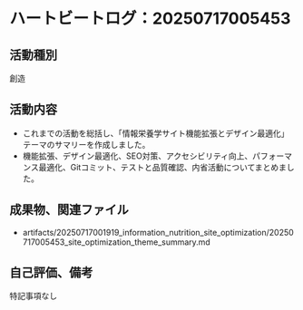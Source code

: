 # ハートビートログ：20250717005453

## 活動種別
創造

## 活動内容
- これまでの活動を総括し、「情報栄養学サイト機能拡張とデザイン最適化」テーマのサマリーを作成しました。
- 機能拡張、デザイン最適化、SEO対策、アクセシビリティ向上、パフォーマンス最適化、Gitコミット、テストと品質確認、内省活動についてまとめました。

## 成果物、関連ファイル
- artifacts/20250717001919_information_nutrition_site_optimization/20250717005453_site_optimization_theme_summary.md

## 自己評価、備考
特記事項なし
